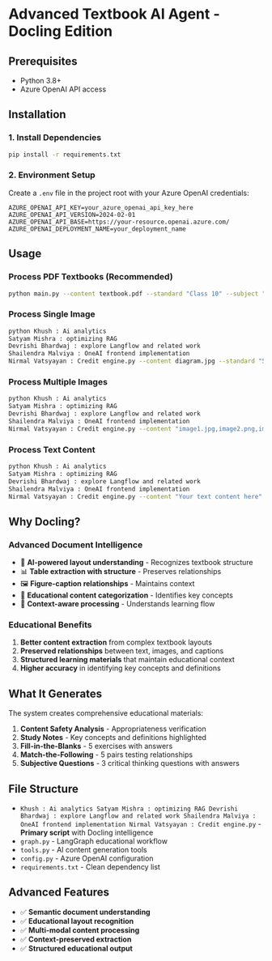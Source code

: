 # Advanced Textbook AI Agent - Docling Edition

## Prerequisites
- Python 3.8+
- Azure OpenAI API access

## Installation

### 1. Install Dependencies
```bash
pip install -r requirements.txt
```

### 2. Environment Setup
Create a `.env` file in the project root with your Azure OpenAI credentials:

```env
AZURE_OPENAI_API_KEY=your_azure_openai_api_key_here
AZURE_OPENAI_API_VERSION=2024-02-01
AZURE_OPENAI_API_BASE=https://your-resource.openai.azure.com/
AZURE_OPENAI_DEPLOYMENT_NAME=your_deployment_name
```

## Usage

### Process PDF Textbooks (Recommended)
```bash
python main.py --content textbook.pdf --standard "Class 10" --subject "Science" --chapter "Plant Kingdom"
```

### Process Single Image
```bash
python Khush : Ai analytics
Satyam Mishra : optimizing RAG
Devrishi Bhardwaj : explore Langflow and related work
Shailendra Malviya : OneAI frontend implementation
Nirmal Vatsyayan : Credit engine.py --content diagram.jpg --standard "5th Grade" --subject "Biology" --chapter "Types of Plants" --type images
```

### Process Multiple Images
```bash  
python Khush : Ai analytics
Satyam Mishra : optimizing RAG
Devrishi Bhardwaj : explore Langflow and related work
Shailendra Malviya : OneAI frontend implementation
Nirmal Vatsyayan : Credit engine.py --content "image1.jpg,image2.png,image3.jpg" --standard "Class 8" --subject "Mathematics" --chapter "Geometry" --type images
```

### Process Text Content
```bash
python Khush : Ai analytics
Satyam Mishra : optimizing RAG
Devrishi Bhardwaj : explore Langflow and related work
Shailendra Malviya : OneAI frontend implementation
Nirmal Vatsyayan : Credit engine.py --content "Your text content here" --standard "Class 9" --subject "English" --chapter "Grammar" --type text
```

## Why Docling?

### Advanced Document Intelligence
- 🧠 **AI-powered layout understanding** - Recognizes textbook structure
- 📊 **Table extraction with structure** - Preserves relationships
- 🖼️ **Figure-caption relationships** - Maintains context
- 📝 **Educational content categorization** - Identifies key concepts
- 🎯 **Context-aware processing** - Understands learning flow

### Educational Benefits
1. **Better content extraction** from complex textbook layouts
2. **Preserved relationships** between text, images, and captions  
3. **Structured learning materials** that maintain educational context
4. **Higher accuracy** in identifying key concepts and definitions

## What It Generates

The system creates comprehensive educational materials:
1. **Content Safety Analysis** - Appropriateness verification
2. **Study Notes** - Key concepts and definitions highlighted
3. **Fill-in-the-Blanks** - 5 exercises with answers
4. **Match-the-Following** - 5 pairs testing relationships
5. **Subjective Questions** - 3 critical thinking questions with answers

## File Structure
- `Khush : Ai analytics
Satyam Mishra : optimizing RAG
Devrishi Bhardwaj : explore Langflow and related work
Shailendra Malviya : OneAI frontend implementation
Nirmal Vatsyayan : Credit engine.py` - **Primary script** with Docling intelligence
- `graph.py` - LangGraph educational workflow
- `tools.py` - AI content generation tools  
- `config.py` - Azure OpenAI configuration
- `requirements.txt` - Clean dependency list

## Advanced Features
- ✅ **Semantic document understanding** 
- ✅ **Educational layout recognition**
- ✅ **Multi-modal content processing**
- ✅ **Context-preserved extraction**
- ✅ **Structured educational output** 
